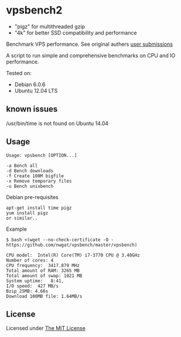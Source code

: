 # vpsbench2

* "pigz" for multithreaded gzip
* "4k" for better SSD compatibility and performance 

Benchmark VPS performance. See original authers [user submissions](https://github.com/mgutz/vpsbench/wiki/VPS-Hosts)

A script to run simple and comprehensive benchmarks on CPU and IO performance.

Tested on:

* Debian 6.0.6
* Ubuntu 12.04 LTS

## known issues
/usr/bin/time is not found on Ubuntu 14.04

## Usage

    Usage: vpsbench [OPTION...]

    -a Bench all
    -d Bench downloads
    -f Create 100M bigfile
    -x Remove temporary files
    -u Bench unixbench

Debian pre-requisites

    apt-get install time pigz
    yum install pigz
    or similar.. 


Example


    $ bash <(wget --no-check-certificate -O - https://github.com/nwgat/vpsbench/master/vpsbench)

    CPU model:  Intel(R) Core(TM) i7-3770 CPU @ 3.40GHz
    Number of cores: 4
    CPU frequency:  3417.879 MHz
    Total amount of RAM: 3265 MB
    Total amount of swap: 1021 MB
    System uptime:   8:41,
    I/O speed:  427 MB/s
    Bzip 25MB: 4.66s
    Download 100MB file: 1.64MB/s


## License

Licensed under [The MIT License](LICENSE)
